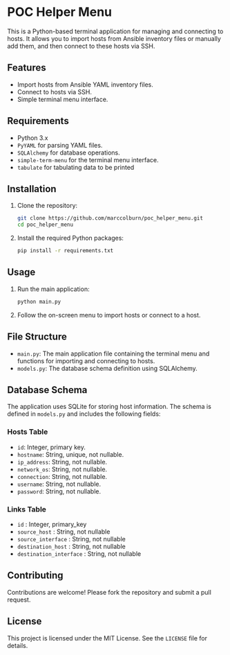 # POC Helper Menu

This is a Python-based terminal application for managing and connecting to hosts. It allows you to import hosts from Ansible inventory files or manually add them, and then connect to these hosts via SSH.

## Features

- Import hosts from Ansible YAML inventory files.
- Connect to hosts via SSH.
- Simple terminal menu interface.

## Requirements

- Python 3.x
- `PyYAML` for parsing YAML files.
- `SQLAlchemy` for database operations.
- `simple-term-menu` for the terminal menu interface.
- `tabulate` for tabulating data to be printed

## Installation

1. Clone the repository:
    ```sh
    git clone https://github.com/marccolburn/poc_helper_menu.git
    cd poc_helper_menu
    ```

2. Install the required Python packages:
    ```sh
    pip install -r requirements.txt
    ```

## Usage

1. Run the main application:
    ```sh
    python main.py
    ```

2. Follow the on-screen menu to import hosts or connect to a host.

## File Structure

- `main.py`: The main application file containing the terminal menu and functions for importing and connecting to hosts.
- `models.py`: The database schema definition using SQLAlchemy.

## Database Schema

The application uses SQLite for storing host information. The schema is defined in `models.py` and includes the following fields:

### Hosts Table
- `id`: Integer, primary key.
- `hostname`: String, unique, not nullable.
- `ip_address`: String, not nullable.
- `network_os`: String, not nullable.
- `connection`: String, not nullable.
- `username`: String, not nullable.
- `password`: String, not nullable.

### Links Table

- `id` : Integer, primary_key
- `source_host` : String, not nullable
- `source_interface` : String, not nullable
- `destination_host` : String, not nullable
- `destination_interface` : String, not nullable

## Contributing

Contributions are welcome! Please fork the repository and submit a pull request.

## License

This project is licensed under the MIT License. See the `LICENSE` file for details.